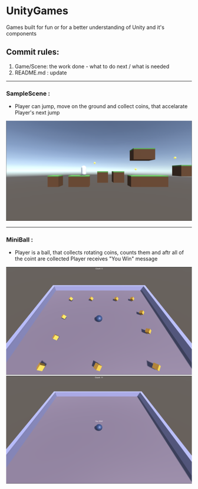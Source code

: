 # UnityGames
Games built for fun or for a better understanding of Unity and it's components

## Commit rules:

1. Game/Scene: the work done - what to do next / what is needed
2. README.md : update

<hr>

### SampleScene : 
  - Player can jump, move on the ground and collect coins, that accelarate Player's next jump
  
  
![First Game](SceneImages/SampleScene-FirstGameEver.png?raw=true "Player Jumps and collects coins")

<hr>

### MiniBall : 
  - Player is a ball, that collects rotating coins, counts them and aftr all of the coint are collected Player receives "You Win" message
  
  
![Start of the Game](SceneImages/MiniBall-GameStart.png?raw=true "Player Jumps and collects coins")
![Win of the Game](SceneImages/MiniBall-GameWin.png?raw=true "Player Jumps and collects coins")
